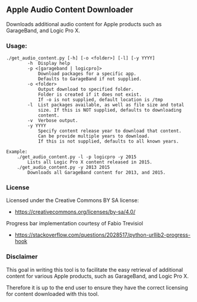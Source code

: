 ## Apple Audio Content Downloader

Downloads additional audio content for Apple products such as GarageBand, and Logic Pro X.

### Usage:
```
./get_audio_content.py [-h] [-o <folder>] [-l] [-y YYYY]
        -h  Display help
        -p <[garageband | logicpro]>
            Download packages for a specific app.
            Defaults to GarageBand if not supplied.
        -o <folder>
            Output download to specified folder.
            Folder is created if it does not exist.
            If -o is not supplied, default location is /tmp
        -l  List packages available, as well as file size and total
            size. If this is NOT supplied, defaults to downloading
            content.
        -v  Verbose output.
        -y YYYY
            Specify content release year to download that content.
            Can be provide multiple years to download.
            If this is not supplied, defaults to all known years.

Example:
    ./get_audio_content.py -l -p logicpro -y 2015
        Lists all Logic Pro X content released in 2015.
    ./get_audio_content.py -y 2013 2015
        Downloads all GarageBand content for 2013, and 2015.
```

### License
Licensed under the Creative Commons BY SA license:
- https://creativecommons.org/licenses/by-sa/4.0/

Progress bar implementation courtesy of Fabio Trevisiol
- https://stackoverflow.com/questions/2028517/python-urllib2-progress-hook

### Disclaimer
This goal in writing this tool is to facilitate the easy retrieval of additional content for various Apple products, such as GarageBand, and Logic Pro X.

Therefore it is up to the end user to ensure they have the correct licensing for content downloaded with this tool.
